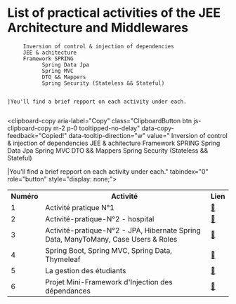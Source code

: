 # List of practical activities of the JEE Architecture and Middlewares
<div class="snippet-clipboard-content notranslate position-relative overflow-auto"><pre class="notranslate"><code>     Inversion of control &amp; injection of dependencies
     JEE &amp; achitecture
     Framework SPRING
           Spring Data Jpa
           Spring MVC 
           DTO &amp;&amp; Mappers 
           Spring Security (Stateless &amp;&amp; Stateful)
           
|You'll find a brief repport on each activity under each.
</code></pre><div class="zeroclipboard-container position-absolute right-0 top-0">
    <clipboard-copy aria-label="Copy" class="ClipboardButton btn js-clipboard-copy m-2 p-0 tooltipped-no-delay" data-copy-feedback="Copied!" data-tooltip-direction="w" value="     Inversion of control &amp; injection of dependencies
     JEE &amp; achitecture
     Framework SPRING
           Spring Data Jpa
           Spring MVC 
           DTO &amp;&amp; Mappers 
           Spring Security (Stateless &amp;&amp; Stateful)
        
|You'll find a brief repport on each activity under each." tabindex="0" role="button" style="display: none;">
</div>
<table>
  <tbody><tr>
    <th>Numéro</th>
    <th>Activité</th>
    <th>Lien</th>
  </tr>
  <tr>
    <td>1</td>
    <td>Activité pratique N°1	</td>
    <td><a href="https://github.com/TarikFERTAHI/TarikFERTAHI-JEE/tree/main/Activit%C3%A9-pratique-N%C2%B01"><g-emoji class="g-emoji" alias="link" fallback-src="https://github.githubassets.com/images/icons/emoji/unicode/1f517.png">🔗</g-emoji></a></td>
  </tr>
 <tr>
   <td>2</td>
    <td>Activité-pratique-N°2 - hospital </td>
    <td><a href="https://github.com/TarikFERTAHI/TarikFERTAHI-JEE/tree/main/Activit%C3%A9-pratique-N%C2%B02/hospital"><g-emoji class="g-emoji" alias="link" fallback-src="https://github.githubassets.com/images/icons/emoji/unicode/1f517.png">🔗</g-emoji></a></td>
  </tr>
  <tr>
     <td>3</td>
    <td>Activité-pratique-N°2 - JPA, Hibernate Spring Data, ManyToMany, Case Users & Roles</td>
    <td><a href="https://github.com/TarikFERTAHI/TarikFERTAHI-JEE/tree/main/Activit%C3%A9-pratique-N%C2%B02/jpa-enset"><g-emoji class="g-emoji" alias="link" fallback-src="https://github.githubassets.com/images/icons/emoji/unicode/1f517.png">🔗</g-emoji></a></td>
  </tr>
    <tr><td>4</td>
    <td>Spring Boot, Spring MVC, Spring Data, Thymeleaf </td>
    <td><a href="https://github.com/TarikFERTAHI/TarikFERTAHI-JEE/tree/main/Activit%C3%A9-pratique-N%C2%B03"><g-emoji class="g-emoji" alias="link" fallback-src="https://github.githubassets.com/images/icons/emoji/unicode/1f517.png">🔗</g-emoji></a></td>
  </tr>
  <tr>
  <td>5</td>
    <td>La gestion des étudiants</td>
    <td><a href="https://github.com/TarikFERTAHI/TarikFERTAHI-JEE/tree/main/Activit%C3%A9-pratique-N%C2%B04"><g-emoji class="g-emoji" alias="link" fallback-src="https://github.githubassets.com/images/icons/emoji/unicode/1f517.png">🔗</g-emoji></a></td>
  </tr>
  <tr>
   </tr>
    <tr>
     <td>6</td>
    <td>Projet Mini-Framework d'Injection des dépendances</td>
    <td><a href="https://github.com/TarikFERTAHI/TarikFERTAHI-JEE/tree/main/Mini_Framework_Project"><g-emoji class="g-emoji" alias="link" fallback-src="https://github.githubassets.com/images/icons/emoji/unicode/1f517.png">🔗</g-emoji></a></td>
  </tr>
  <tr>
</tbody></table>

